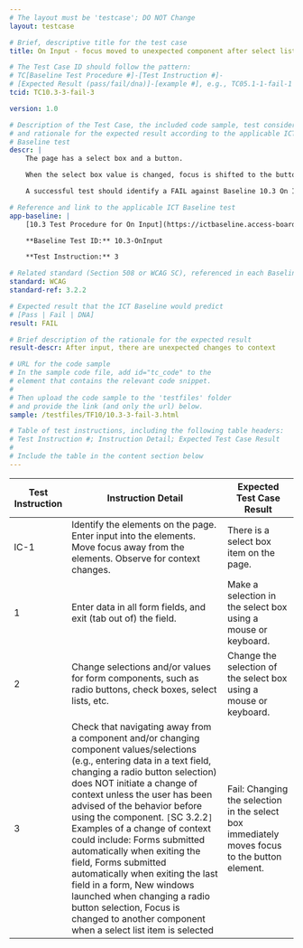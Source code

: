 ```yaml
---
# The layout must be 'testcase'; DO NOT Change
layout: testcase

# Brief, descriptive title for the test case
title: On Input - focus moved to unexpected component after select list item is selected

# The Test Case ID should follow the pattern:
# TC[Baseline Test Procedure #]-[Test Instruction #]-
# [Expected Result (pass/fail/dna)]-[example #], e.g., TC05.1-1-fail-1
tcid: TC10.3-3-fail-3

version: 1.0

# Description of the Test Case, the included code sample, test considerations,
# and rationale for the expected result according to the applicable ICT
# Baseline test
descr: |
    The page has a select box and a button.

    When the select box value is changed, focus is shifted to the button.

    A successful test should identify a FAIL against Baseline 10.3 On Input.

# Reference and link to the applicable ICT Baseline test
app-baseline: |
    [10.3 Test Procedure for On Input](https://ictbaseline.access-board.gov/10Forms/#103-test-procedure-for-on-input)

    **Baseline Test ID:** 10.3-OnInput

    **Test Instruction:** 3

# Related standard (Section 508 or WCAG SC), referenced in each Baseline procedure/step
standard: WCAG
standard-ref: 3.2.2

# Expected result that the ICT Baseline would predict
# [Pass | Fail | DNA]
result: FAIL

# Brief description of the rationale for the expected result
result-descr: After input, there are unexpected changes to context

# URL for the code sample
# In the sample code file, add id="tc_code" to the
# element that contains the relevant code snippet.
#
# Then upload the code sample to the 'testfiles' folder
# and provide the link (and only the url) below.
sample: /testfiles/TF10/10.3-3-fail-3.html

# Table of test instructions, including the following table headers:
# Test Instruction #; Instruction Detail; Expected Test Case Result
#
# Include the table in the content section below
---
```

| Test Instruction | Instruction Detail | Expected Test Case Result |
|------------------|--------------------|---------------------------|
| IC-1 | Identify the elements on the page. Enter input into the elements. Move focus away from the elements. Observe for context changes. | There is a select box item on the page. |
| 1 | Enter data in all form fields, and exit (tab out of) the field. | Make a selection in the select box using a mouse or keyboard. |
| 2 | Change selections and/or values for form components, such as radio buttons, check boxes, select lists, etc. | Change the selection of the select box using a mouse or keyboard. |
| 3 | Check that navigating away from a component and/or changing component values/selections (e.g., entering data in a text field, changing a radio button selection) does NOT initiate a change of context unless the user has been advised of the behavior before using the component. `[`SC 3.2.2`]` Examples of a change of context could include: Forms submitted automatically when exiting the field, Forms submitted automatically when exiting the last field in a form, New windows launched when changing a radio button selection, Focus is changed to another component when a select list item is selected | Fail: Changing the selection in the select box immediately moves focus to the button element. |
